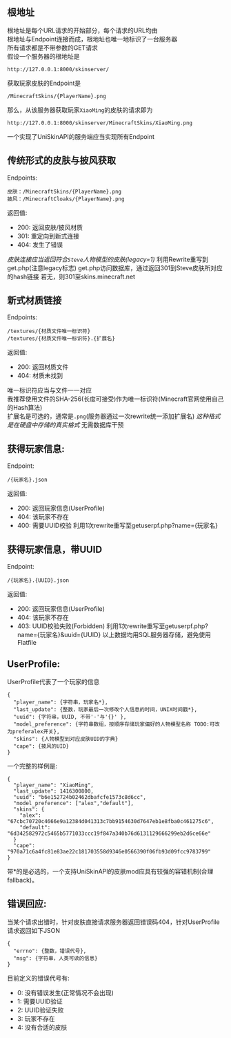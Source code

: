 ## 根地址
根地址是每个URL请求的开始部分，每个请求的URL均由  
根地址与Endpoint连接而成，根地址也唯一地标识了一台服务器  
所有请求都是不带参数的GET请求  
假设一个服务器的根地址是

    http://127.0.0.1:8000/skinserver/

获取玩家皮肤的Endpoint是

    /MinecraftSkins/{PlayerName}.png

那么，从该服务器获取玩家`XiaoMing`的皮肤的请求即为

    http://127.0.0.1:8000/skinserver/MinecraftSkins/XiaoMing.png

一个实现了UniSkinAPI的服务端应当实现所有Endpoint

## 传统形式的皮肤与披风获取
Endpoints:

    皮肤：/MinecraftSkins/{PlayerName}.png
    披风：/MinecraftCloaks/{PlayerName}.png

返回值:

- 200: 返回皮肤/披风材质
- 301: 重定向到新式连接
- 404: 发生了错误

*皮肤连接应当返回符合`Steve`人物模型的皮肤(legacy=1)*
利用Rewrite重写到get.php(注意legacy标志)
get.php访问数据库，通过返回301到Steve皮肤所对应的hash链接
若无，则301至skins.minecraft.net

## 新式材质链接
Endpoints:

    /textures/{材质文件唯一标识符}
    /textures/{材质文件唯一标识符}.{扩展名}

返回值:

- 200: 返回材质文件
- 404: 材质未找到

唯一标识符应当与文件一一对应  
我推荐使用文件的SHA-256(长度可接受)作为唯一标识符(Minecraft官网使用自己的Hash算法)  
扩展名是可选的，通常是`.png`(服务器通过一次rewrite统一添加扩展名)
*这种格式是在硬盘中存储的真实格式*
无需数据库干预

## 获得玩家信息:
Endpoint:

    /{玩家名}.json

返回值:

- 200: 返回玩家信息(UserProfile)
- 404: 该玩家不存在
- 400: 需要UUID校验
利用1次rewrite重写至getuserpf.php?name={玩家名}

## 获得玩家信息，带UUID

Endpoint:

    /{玩家名}.{UUID}.json

返回值:

- 200: 返回玩家信息(UserProfile)
- 404: 该玩家不存在
- 403: UUID校验失败(Forbidden)
利用1次rewrite重写至getuserpf.php?name={玩家名}&uuid={UUID}
以上数据均用SQL服务器存储，避免使用Flatfile

## UserProfile:
UserProfile代表了一个玩家的信息

    {
      "player_name": {字符串，玩家名*},
      "last_update": {整数，玩家最后一次修改个人信息的时间，UNIX时间戳*},
      "uuid": {字符串，UUID, 不带'-'与'{}' },
      "model_preference": {字符串数组，按顺序存储玩家偏好的人物模型名称 TODO:可改为preferalex开关},
      "skins": {人物模型到对应皮肤UID的字典}
      "cape": {披风的UID}
    }

一个完整的样例是:

    {
      "player_name": "XiaoMing",
      "last_update": 1416300800,
      "uuid": "b6e152724b02462dbafcfe1573c8d6cc",
      "model_preference": ["alex","default"],
      "skins": {
        "alex": "67cbc70720c4666e9a12384d041313c7bb9154630d7647eb1e8fba0c461275c6",
        "default": "6d342582972c5465b5771033ccc19f847a340b76d6131129666299eb2d6ce66e"
      }
      "cape": "970a71c6a4fc81e83ae22c181703558d9346e0566390f06fb93d09fcc9783799"
    }

带*的是必选的，一个支持UniSkinAPI的皮肤mod应具有较强的容错机制(合理fallback)。

## 错误回应:
当某个请求出错时，针对皮肤直接请求服务器返回错误码404，针对UserProfile请求返回如下JSON

    {
      "errno": {整数，错误代号},
      "msg": {字符串，人类可读的信息}
    }

目前定义的错误代号有:
- 0: 没有错误发生(正常情况不会出现)
- 1: 需要UUID验证
- 2: UUID验证失败
- 3: 玩家不存在
- 4: 没有合适的皮肤
